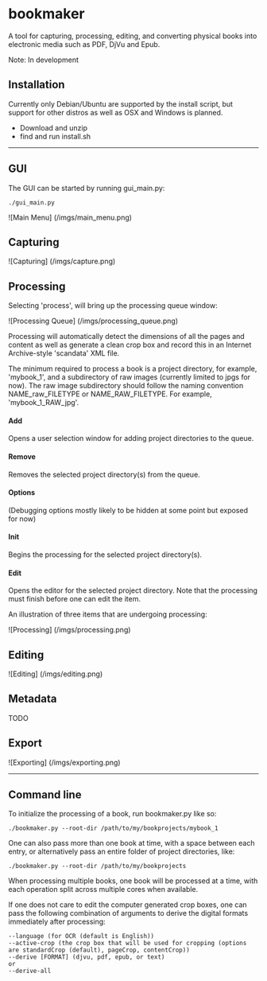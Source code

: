 bookmaker
=========
A tool for capturing, processing, editing, and converting physical books into electronic media such as PDF, DjVu and Epub.


Note: In development


Installation
------------

Currently only Debian/Ubuntu are supported by the install script, but support for other distros as well as OSX and Windows is planned.

- Download and unzip
- find and run install.sh


---
GUI
---

The GUI can be started by running gui_main.py:

    ./gui_main.py

![Main Menu] (/imgs/main_menu.png)    


<h2>Capturing</h2>

![Capturing] (/imgs/capture.png)


<h2>Processing</h2>

Selecting 'process', will bring up the processing queue window:

![Processing Queue] (/imgs/processing_queue.png)


Processing will automatically detect the dimensions of all the pages and content as well as generate a clean crop box and record this in an Internet Archive-style 'scandata' XML file.

The minimum required to process a book is a project directory, for example, 'mybook_1', and a subdirectory of raw images (currently limited to jpgs for now). The raw image subdirectory should follow the naming convention NAME_raw_FILETYPE or NAME_RAW_FILETYPE. For example, 'mybook_1_RAW_jpg'.


<h4>Add</h4>
Opens a user selection window for adding project directories to the queue.

<h4>Remove</h4>
Removes the selected project directory(s) from the queue.

<h4>Options</h4>
(Debugging options mostly likely to be hidden at some point but exposed for now)

<h4>Init</h4>
Begins the processing for the selected project directory(s).

<h4>Edit</h4>
Opens the editor for the selected project directory. Note that the processing must finish before one can edit the item. 


An illustration of three items that are undergoing processing:

![Processing] (/imgs/processing.png)


<h2>Editing</h2>
 
![Editing] (/imgs/editing.png)


<h2>Metadata</h2>
TODO


<h2>Export</h2>

![Exporting] (/imgs/exporting.png)


----
Command line
----

To initialize the processing of a book, run bookmaker.py like so:

    ./bookmaker.py --root-dir /path/to/my/bookprojects/mybook_1

One can also pass more than one book at time, with a space between each entry, or alternatively pass an entire folder of project directories, like:

    ./bookmaker.py --root-dir /path/to/my/bookprojects

When processing multiple books, one book will be processed at a time, with each operation split across multiple cores when available. 

If one does not care to edit the computer generated crop boxes, one can pass the following combination of arguments to derive the digital formats immediately after processing:

    --language (for OCR (default is English))
    --active-crop (the crop box that will be used for cropping (options are standardCrop (default), pageCrop, contentCrop))
    --derive [FORMAT] (djvu, pdf, epub, or text)
    or
    --derive-all

